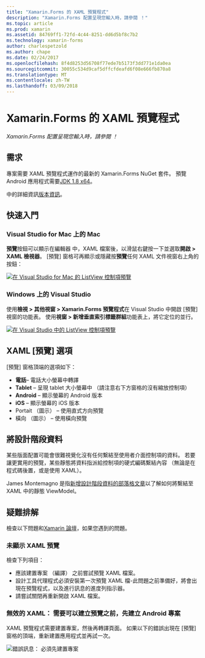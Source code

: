 ```yaml
---
title: "Xamarin.Forms 的 XAML 預覽程式"
description: "Xamarin.Forms 配置呈現您輸入時，請參閱 ！"
ms.topic: article
ms.prod: xamarin
ms.assetid: 84769ff1-72fd-4c44-8251-dd6d5bf8c7b2
ms.technology: xamarin-forms
author: charlespetzold
ms.author: chape
ms.date: 02/24/2017
ms.openlocfilehash: 8f4d8253d56708f77ede7b5173f3dd771e1da0ea
ms.sourcegitcommit: 30055c534d9caf5dffcfdeafd6f08e666fb870a8
ms.translationtype: MT
ms.contentlocale: zh-TW
ms.lasthandoff: 03/09/2018
---
```

# <a name="xaml-previewer-for-xamarinforms"></a>Xamarin.Forms 的 XAML 預覽程式

_Xamarin.Forms 配置呈現您輸入時，請參閱 ！_

## <a name="requirements"></a>需求

專案需要 XAML 預覽程式運作的最新的 Xamarin.Forms NuGet 套件。 預覽 Android 應用程式需要[JDK 1.8 x64](http://www.oracle.com/technetwork/java/javase/downloads/jdk8-downloads-2133151.html)。

中的詳細資訊[版本資訊](https://developer.xamarin.com/releases/studio/xamarin.studio_6.2/xamarin.studio_6.2/#Xamarin_Forms_Previewer)。

## <a name="getting-started"></a>快速入門

### <a name="visual-studio-for-mac-on-mac"></a>Visual Studio for Mac 上的 Mac

**預覽**按鈕可以顯示在編輯器 中，XAML 檔案後，以滑鼠右鍵按一下並選取**開啟 > XAML 檢視器**。 [預覽] 窗格可再顯示或隱藏按**預覽**任何 XAML 文件視窗右上角的按鈕：

[![在 Visual Studio for Mac 的 ListView 控制項預覽](xaml-previewer-images/xamlp-list-sml.png "適用於 Mac 的 Visual Studio 中的表單預覽程式")](xaml-previewer-images/xamlp-list.png#lightbox "Form 預覽程式，在 Visual Studio for Mac")

### <a name="visual-studio-on-windows"></a>Windows 上的 Visual Studio

使用**檢視 > 其他視窗 > Xamarin.Forms 預覽程式**在 Visual Studio 中開啟 [預覽] 視窗的功能表。 使用**視窗 > 新增垂直索引標籤群組**功能表上，將它定位的並行。

[![在 Visual Studio 中的 ListView 控制項預覽](xaml-previewer-images/xamlp-list-vs-sml.png "Visual Studio 中的表單預覽程式")](xaml-previewer-images/xamlp-list-vs.png#lightbox "Visual Studio 中的表單預覽程式")

## <a name="xaml-preview-options"></a>XAML [預覽] 選項

[預覽] 窗格頂端的選項如下：

* **電話**– 電話大小螢幕中轉譯
* **Tablet** – 呈現 tablet 大小螢幕中 （請注意右下方窗格的沒有縮放控制項）
* **Android** – 顯示螢幕的 Android 版本
* **iOS** – 顯示螢幕的 iOS 版本
* Portait （圖示） – 使用直式方向預覽
* 橫向 （圖示） – 使用橫向預覽

## <a name="adding-design-time-data"></a>將設計階段資料

某些版面配置可能會很難視覺化沒有任何繫結至使用者介面控制項的資料。 若要讓更實用的預覽，某些靜態將資料指派給控制項的硬式編碼繫結內容 （無論是在程式碼後置，或是使用 XAML）。

James Montemagno 是指[新增設計階段資料的部落格文章](http://motzcod.es/post/143702671962/xamarinforms-xaml-previewer-design-time-data)以了解如何將繫結至 XAML 中的靜態 ViewModel。

## <a name="troubleshooting"></a>疑難排解

檢查以下問題和[Xamarin 論壇](https://forums.xamarin.com/categories/xamarin-forms)，如果您遇到的問題。

### <a name="xaml-preview-isnt-showing"></a>未顯示 XAML 預覽

檢查下列項目：

* 應該建置專案 （編譯） 之前嘗試預覽 XAML 檔案。
* 設計工具代理程式必須安裝第一次預覽 XAML 檔-此問題之前準備好，將會出現在預覽程式，以及進行訊息的進度列指示器。
* 請嘗試關閉再重新開啟 XAML 檔案。

### <a name="invalid-xaml-the-android-project-needs-to-built-before-preview-can-be-created"></a>無效的 XAML： 需要可以建立預覽之前，先建立 Android 專案

XAML 預覽程式需要建置專案，然後再轉譯頁面。
如果以下的錯誤出現在 [預覽] 窗格的頂端，重新建置應用程式並再試一次。

![錯誤訊息： 必須先建置專案](xaml-previewer-images/error-not-built-sml.png "錯誤訊息： 重建專案")
